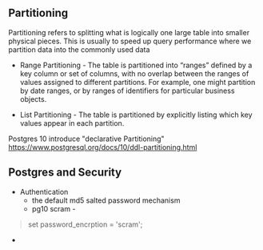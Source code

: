 
 ## Partitioning
Partitioning refers to splitting what is logically one large table into smaller physical pieces. This is usually to speed up query performance where we partition data into the commonly used data 

 * Range Partitioning - The table is partitioned into  “ranges”  defined by a key column or set of columns, with no overlap between the ranges of values assigned to different partitions. For example, one might partition by date ranges, or by ranges of identifiers for particular business objects.

 * List Partitioning - The table is partitioned by explicitly listing which key values appear in each partition.


 Postgres 10 introduce "declarative Partitioning" 
 https://www.postgresql.org/docs/10/ddl-partitioning.html

## Postgres and Security 
* Authentication 
	* the default md5 salted password mechanism  
	* pg10 scram -  

> set password_encrption = 'scram';

* 
<!--stackedit_data:
eyJoaXN0b3J5IjpbNDMyMjc3Mzk5LC0yMTIyMTE0OTUzXX0=
-->